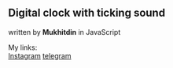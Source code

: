 ## Digital clock with ticking sound
written by **Mukhitdin** in JavaScript

My links:\
[Instagram][inst]
[telegram][tg]

[inst]: https://www.instagram.com/mukhitdin.dev
[tg]: https://t.me/leviwelluckerman
